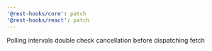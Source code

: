 ```yaml
---
'@rest-hooks/core': patch
'@rest-hooks/react': patch
---
```


Polling intervals double check cancellation before dispatching fetch
